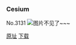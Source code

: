 ### Cesium
No.3131
![图片不见了~~~](https://imgs.xkcd.com/comics/cesium.png)

[原址](https://xkcd.com//3131) [下载](https://imgs.xkcd.com/comics/cesium.png)

